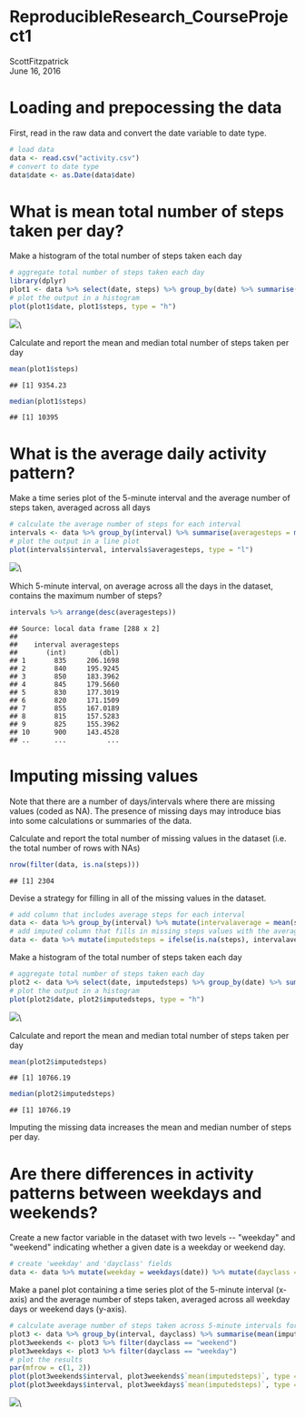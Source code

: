 # ReproducibleResearch_CourseProject1
ScottFitzpatrick  
June 16, 2016  



# Loading and prepocessing the data

First, read in the raw data and convert the date variable to date type.


```r
# load data
data <- read.csv("activity.csv")
# convert to date type
data$date <- as.Date(data$date)
```


# What is mean total number of steps taken per day?

Make a histogram of the total number of steps taken each day


```r
# aggregate total number of steps taken each day
library(dplyr)
plot1 <- data %>% select(date, steps) %>% group_by(date) %>% summarise(steps = sum(steps, na.rm = TRUE))
# plot the output in a histogram
plot(plot1$date, plot1$steps, type = "h")
```

![](PA1_template_files/figure-html/unnamed-chunk-2-1.png)\

Calculate and report the mean and median total number of steps taken per day


```r
mean(plot1$steps)
```

```
## [1] 9354.23
```


```r
median(plot1$steps)
```

```
## [1] 10395
```


# What is the average daily activity pattern?

Make a time series plot of the 5-minute interval and the average number of steps taken, averaged across all days


```r
# calculate the average number of steps for each interval
intervals <- data %>% group_by(interval) %>% summarise(averagesteps = mean(steps, na.rm = TRUE))
# plot the output in a line plot
plot(intervals$interval, intervals$averagesteps, type = "l")
```

![](PA1_template_files/figure-html/unnamed-chunk-5-1.png)\

Which 5-minute interval, on average across all the days in the dataset, contains the maximum number of steps?


```r
intervals %>% arrange(desc(averagesteps))
```

```
## Source: local data frame [288 x 2]
## 
##    interval averagesteps
##       (int)        (dbl)
## 1       835     206.1698
## 2       840     195.9245
## 3       850     183.3962
## 4       845     179.5660
## 5       830     177.3019
## 6       820     171.1509
## 7       855     167.0189
## 8       815     157.5283
## 9       825     155.3962
## 10      900     143.4528
## ..      ...          ...
```


# Imputing missing values

Note that there are a number of days/intervals where there are missing values (coded as NA). The presence of missing days may introduce bias into some calculations or summaries of the data.

Calculate and report the total number of missing values in the dataset (i.e. the total number of rows with NAs)


```r
nrow(filter(data, is.na(steps)))
```

```
## [1] 2304
```

Devise a strategy for filling in all of the missing values in the dataset.


```r
# add column that includes average steps for each interval
data <- data %>% group_by(interval) %>% mutate(intervalaverage = mean(steps, na.rm = TRUE)) %>% ungroup()
# add imputed column that fills in missing steps values with the average for that interval
data <- data %>% mutate(imputedsteps = ifelse(is.na(steps), intervalaverage, steps))
```

Make a histogram of the total number of steps taken each day


```r
# aggregate total number of steps taken each day
plot2 <- data %>% select(date, imputedsteps) %>% group_by(date) %>% summarise(imputedsteps = sum(imputedsteps, na.rm = TRUE))
# plot the output in a histogram
plot(plot2$date, plot2$imputedsteps, type = "h")
```

![](PA1_template_files/figure-html/unnamed-chunk-9-1.png)\

Calculate and report the mean and median total number of steps taken per day


```r
mean(plot2$imputedsteps)
```

```
## [1] 10766.19
```


```r
median(plot2$imputedsteps)
```

```
## [1] 10766.19
```

Imputing the missing data increases the mean and median number of steps per day.


# Are there differences in activity patterns between weekdays and weekends?

Create a new factor variable in the dataset with two levels -- "weekday" and "weekend" indicating whether a given date is a weekday or weekend day.


```r
# create 'weekday' and 'dayclass' fields
data <- data %>% mutate(weekday = weekdays(date)) %>% mutate(dayclass = ifelse((weekday == "Saturday" | weekday == "Sunday"), "weekend", "weekday"))
```

Make a panel plot containing a time series plot of the 5-minute interval (x-axis) and the average number of steps taken, averaged across all weekday days or weekend days (y-axis).


```r
# calculate average number of steps taken across 5-minute intervals for both weekends and weekdays
plot3 <- data %>% group_by(interval, dayclass) %>% summarise(mean(imputedsteps))
plot3weekends <- plot3 %>% filter(dayclass == "weekend")
plot3weekdays <- plot3 %>% filter(dayclass == "weekday")
# plot the results
par(mfrow = c(1, 2))
plot(plot3weekends$interval, plot3weekends$`mean(imputedsteps)`, type = "l", ylab = "mean(imputedsteps)")
plot(plot3weekdays$interval, plot3weekdays$`mean(imputedsteps)`, type = "l", ylab = "mean(imputedsteps)")
```

![](PA1_template_files/figure-html/unnamed-chunk-13-1.png)\
